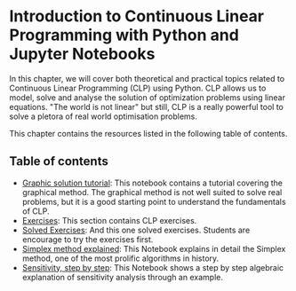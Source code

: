 # Introduction to Continuous Linear Programming with Python and Jupyter Notebooks

In this chapter, we will cover both theoretical and practical topics related to Continuous Linear Programming (CLP) using Python. 
CLP allows us to model, solve and analyse the solution of optimization problems using linear equations. "The world is not linear" but still, CLP is a really powerful tool to solve a pletora of real world optimisation problems. 

This chapter contains the resources listed in the following table of contents.

## Table of contents
- [Graphic solution tutorial](tutorials/graphic-solution-extended.ipynb): This notebook contains a tutorial covering the graphical method. The graphical method is not well suited to solve real problems, but it is a good starting point to understand the fundamentals of CLP.
- [Exercises](exercises/README.md): This section contains CLP exercises. 
- [Solved Exercises](solved/README.md): And this one solved exercises. Students are encourage to try the exercises first. 
- [Simplex method explained](tutorials/Simplex,%20Graphic%20explanation.ipynb): This Notebook explains in detail the Simplex method, one of the most prolific algorithms in history. 
- [Sensitivity, step by step](tutorials/Sensitivity%20-%20Algebraic%20explanation.ipynb): This Notebook shows a step by step algebraic explanation of sensitivity analysis through an example.
